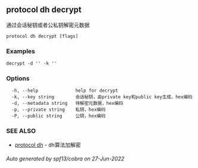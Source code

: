 ## protocol dh decrypt

通过会话秘钥或者公私钥解密元数据

```
protocol dh decrypt [flags]
```

### Examples

```
decrypt -d '' -k ''
```

### Options

```
  -h, --help              help for decrypt
  -k, --key string        会话秘钥，由private key和public key生成，hex编码
  -d, --metadata string   待解密元数据，hex编码
  -p, --private string    私钥，hex编码
  -P, --public string     公钥，hex编码
```

### SEE ALSO

* [protocol dh](protocol_dh.md)	 - dh算法加解密

###### Auto generated by spf13/cobra on 27-Jun-2022
